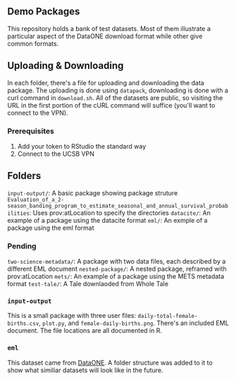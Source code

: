 ## Demo Packages
This repository holds a bank of test datasets. Most of them illustrate a particular aspect of the DataONE download format while other give common formats.

## Uploading & Downloading
In each folder, there's a file for uploading and downloading the data package.
The uploading is done using `datapack`, downloading is done with a curl command in `download.sh`. All of the datasets are public, so visiting the URL in the first portion of the cURL command will suffice (you'll want to connect to the VPN).

### Prerequisites

1. Add your token to RStudio the standard way
2. Connect to the UCSB VPN

## Folders

`input-output/`: A basic package showing package struture
`Evaluation_of_a_2-season_banding_program_to_estimate_seasonal_and_annual_survival_probabilities`: Uses prov:atLocation to specify the directories
`datacite/`: An example of a package using the datacite format
`eml/`: An exmple of a package using the eml format

### Pending
`two-science-metadata/`: A package with two data files, each described by a different EML document
`nested-package/`: A nested package, reframed with prov:atLocation
`mets/`: An example of a package using the METS metadata format
`test-tale/`: A Tale downlaoded from Whole Tale


### `input-output`
This is a small package with three user files: `daily-total-female-births.csv`, `plot.py`, and `female-daily-births.png`. There's an included EML document. The file 
locations are all documented in R.

### `eml`

This dataset came from [DataONE](https://search.dataone.org/view/doi%3A10.18739%2FA2736M31X0). A folder structure was added to it to show what similiar datasets will look like in the future.
